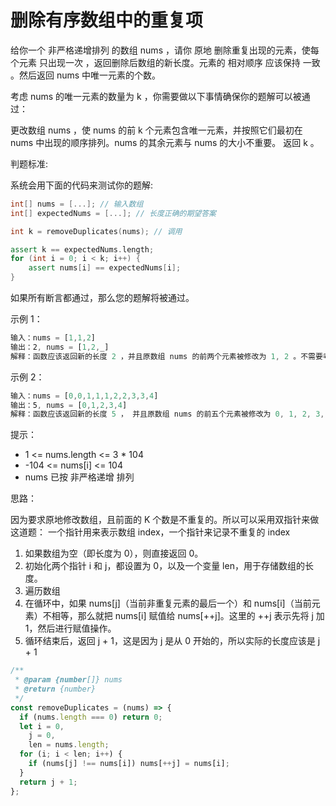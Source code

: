 # 删除有序数组中的重复项

给你一个 非严格递增排列 的数组 nums ，请你 原地 删除重复出现的元素，使每个元素 只出现一次 ，返回删除后数组的新长度。元素的 相对顺序 应该保持 一致 。然后返回 nums 中唯一元素的个数。

考虑 nums 的唯一元素的数量为 k ，你需要做以下事情确保你的题解可以被通过：

更改数组 nums ，使 nums 的前 k 个元素包含唯一元素，并按照它们最初在 nums 中出现的顺序排列。nums 的其余元素与 nums 的大小不重要。
返回 k 。

判题标准:

系统会用下面的代码来测试你的题解:

```c++
int[] nums = [...]; // 输入数组
int[] expectedNums = [...]; // 长度正确的期望答案

int k = removeDuplicates(nums); // 调用

assert k == expectedNums.length;
for (int i = 0; i < k; i++) {
    assert nums[i] == expectedNums[i];
}
```

如果所有断言都通过，那么您的题解将被通过。

示例 1：

```js
输入：nums = [1,1,2]
输出：2, nums = [1,2,_]
解释：函数应该返回新的长度 2 ，并且原数组 nums 的前两个元素被修改为 1, 2 。不需要考虑数组中超出新长度后面的元素。
```

示例 2：

```js
输入：nums = [0,0,1,1,1,2,2,3,3,4]
输出：5, nums = [0,1,2,3,4]
解释：函数应该返回新的长度 5 ， 并且原数组 nums 的前五个元素被修改为 0, 1, 2, 3, 4 。不需要考虑数组中超出新长度后面的元素。
```

提示：

- 1 <= nums.length <= 3 \* 104
- -104 <= nums[i] <= 104
- nums 已按 非严格递增 排列

思路：

因为要求原地修改数组，且前面的 K 个数是不重复的。所以可以采用双指针来做这道题：
一个指针用来表示数组 index，一个指针来记录不重复的 index

1. 如果数组为空（即长度为 0），则直接返回 0。
2. 初始化两个指针 i 和 j，都设置为 0，以及一个变量 len，用于存储数组的长度。
3. 遍历数组
4. 在循环中，如果 nums[j]（当前非重复元素的最后一个）和 nums[i]（当前元素）不相等，那么就把 nums[i] 赋值给 nums[++j]。这里的 ++j 表示先将 j 加 1，然后进行赋值操作。
5. 循环结束后，返回 j + 1，这是因为 j 是从 0 开始的，所以实际的长度应该是 j + 1

```js
/**
 * @param {number[]} nums
 * @return {number}
 */
const removeDuplicates = (nums) => {
  if (nums.length === 0) return 0;
  let i = 0,
    j = 0,
    len = nums.length;
  for (i; i < len; i++) {
    if (nums[j] !== nums[i]) nums[++j] = nums[i];
  }
  return j + 1;
};
```
